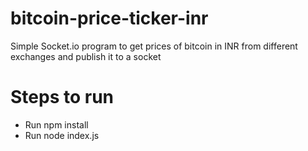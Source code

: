 # bitcoin-price-ticker-inr
Simple Socket.io program to get prices of bitcoin in INR from different exchanges and publish it to a socket

# Steps to run

* Run npm install
* Run node index.js
